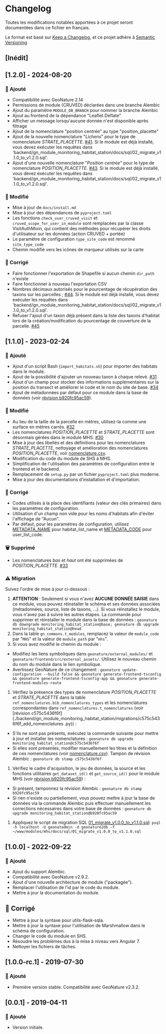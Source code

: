 # Changelog

Toutes les modifications notables apportées à ce projet seront documentées dans ce fichier en français.

Le format est basé sur [Keep a Changelog](https://keepachangelog.com/en/1.0.0/),
et ce projet adhère à [Semantic Versioning](https://semver.org/spec/v2.0.0.html).


## [Inédit]


## [1.2.0] - 2024-08-20

### 🚀 Ajouté

- Compatibilité avec GeoNature 2.14
- Permissions de module (CRUVED) déclarées dans une branche Alembic
- Ajout du paramètre `MODULE_DB_BRANCH` pour nommer la branche Alembic
- Ajout au frontend de la dépendance "Leaflet.Deflate"
- Afficher un message lorsqu'aucune donnée n'est disponible après filtrage
- Ajout de la nomenclature "position centrée" au type "position_placette"
- Ajout de la nouvelle nomenclature "*Lichens*" pour le type de nomenclature *STRATE_PLACETTE*. [#41](https://github.com/PnX-SI/gn_module_monitoring_habitat_station/issues/41). Si le module est déjà installé, vous devez exécuter les requêtes dans 'backend/gn_module_monitoring_habitat_station/docs/sql/02_migrate_v1.1.0_to_v1.2.0.sql'.
- Ajout d'une nouvelle nomenclature "*Position centrée*" pour le type de nomenclature *POSITION_PLACETTE*. [#43](https://github.com/PnX-SI/gn_module_monitoring_habitat_station/issues/43). Si le module est déjà installé, vous devez exécuter les requêtes dans 'backend/gn_module_monitoring_habitat_station/docs/sql/02_migrate_v1.1.0_to_v1.2.0.sql'.

### 🔄 Modifié

- Mise à jour de `docs/install.md`
- Mise à jour des dépendances de `pyproject.toml`
- Les fonctions `check_user_cruved_visit` et `cruved_scope_for_user_in_module` sont remplacées par la classe VisitAuthMixin, qui contient des méthodes pour récupérer les droits d'utilisateur sur les données (action CRUVED + portée)
- Le paramètre de configuration `type_site_code` est renommé `site_type_code`
- Chemin modifié vers les icônes de marqueur utilisés sur la carte

### 🐛 Corrigé

- Faire fonctionner l'exportation de Shapefile si aucun chemin `dir_path` n'existe
- Faire fonctionner à nouveau l'exportation CSV
- Nombres décimaux autorisés pour le pourcentage de récupération des taxons sur les parcelles ; [#44](https://github.com/PnX-SI/gn_module_monitoring_habitat_station/issues/44). Si le module est déjà installé, vous devez exécuter les requêtes dans 'backend/gn_module_monitoring_habitat_station/docs/sql/02_migrate_v1.1.0_to_v1.2.0.sql'.
- Refuser l'ajout d'un taxon déjà présent dans la liste des taxons d'habitat lors de la création/modification du pourcentage de couverture de la parcelle. [#45](https://github.com/PnX-SI/gn_module_monitoring_habitat_station/issues/45)


## [1.1.0] - 2023-02-24

### 🚀 Ajouté

- Ajout d'un script Bash (`import_habitats.sh`) pour importer des habitats dans le module.
- Ajout de la possibilité d'ajouter un nouveau taxon à chaque relevé. [#31](https://github.com/PnX-SI/gn_module_monitoring_habitat_station/issues/31)
- Ajout d'un champ pour stocker des informations supplémentaires sur la position du transect et améliorer le code et le nom du site de base. [#34](https://github.com/PnX-SI/gn_module_monitoring_habitat_station/issues/34)
- Ajout de métadonnées par défaut pour ce module dans la base de données (voir [révision b920fc95ac59](./backend/gn_module_monitoring_habitat_station/migrations/b920fc95ac59_add_default_metadata.py)).

### 🔄 Modifié

- Au lieu de la taille de la parcelle en mètres, utilisez-la comme une surface en mètres carrés. [#32](https://github.com/PnX-SI/gn_module_monitoring_habitat_station/issues/32)
- Les nomenclatures _POSITION_PLACETTE_ et _STRATE_PLACETTE_ sont désormais gérées dans le module MHS. [#30](https://github.com/PnX-SI/gn_module_monitoring_habitat_station/issues/30)
- Mise à jour des libellés et des définitions pour les nomenclatures _STRATE_PLACETTE_, nettoyage et amélioration des nomenclatures _POSITION_PLACETTE_, voir [nomenclature.csv](./backend/gn_module_monitoring_habitat_station/migrations/data/nomenclatures.csv).
- Modification du code du module de SHS à MHS.
- Simplification de l'utilisation des paramètres de configuration entre le frontend et le backend.
- Remplacement de `setup.py` par un fichier `pyproject.toml` plus moderne.
- Mise à jour des documentations d'installation et d'importation.

### 🐛 Corrigé

- Codes utilisés à la place des identifiants (valeur des clés primaires) dans les paramètres de configuration.
- Utilisation d'un champ non vide pour les noms d'habitats afin d'éviter l'affichage de "Aucun".
- Par défaut, pour les paramètres de configuration, utilisez [METADATA_NAME](./backend/gn_module_monitoring_habitat_station/__init__.py) pour habitat_list_name et [METADATA_CODE](./backend/gn_module_monitoring_habitat_station/__init__.py) pour user_list_code.

### 🗑 Supprimé

- Les nomenclatures _bas_ et _haut_ ont été supprimées de _POSITION_PLACETTE_. [#33](https://github.com/PnX-SI/gn_module_monitoring_habitat_station/issues/33)

### ⚠️ Migration

Suivez l'ordre de mise à jour ci-dessous :

1. **ATTENTION** : Seulement si vous n'avez **AUCUNE DONNÉE SAISIE** dans ce module, vous pouvez réinstaller le schéma et ses données associées (métadonnées, source, liste de taxons, ...). Si vous réinstallez le module, vous n'avez pas à suivre les autres étapes. La commande pour supprimer et réinstaller le module dans la base de données : `geonature db downgrade monitoring_habitat_station@base; geonature db upgrade monitoring_habitat_station@head`
1. Dans la table `gn_commons.t_modules`, remplacez la valeur de `module_code` par "`MHS`" et la valeur de `module_path` par "`mhs`".
1. Si vous avez modifié le chemin du module :
- Modifiez les liens symboliques dans `geonature/external_modules/` et `geonature/frontend/src/external_assets/`. Utilisez le nouveau chemin du nom du module dans le lien symbolique.
- Avertissez GeoNature de ce changement : `geonature update-configuration --build false && geonature generate-frontend-tsconfig && geonature generate-frontend-tsconfig-app && geonature generate-frontend-modules-route`
1. Vérifiez la présence des types de nomenclature _POSITION_PLACETTE_ et _STRATE_PLACETTE_ dans la table `ref_nomenclatures.bib_nomenclatures_types` et les nomenclatures correspondantes dans `ref_nomenclatures.t_nomenclatures` (voir [révision c575c5436f6f](./backend/gn_module_monitoring_habitat_station/migrations/c575c5436f6f_add_nomenclatures .py)) :
- S'ils ne sont pas présents, exécutez la commande suivante pour mettre à jour et installer les nomenclatures : `geonature db upgrade monitoring_habitat_station@c575c5436f6f`
- Si elles sont présentes, modifier manuellement les titres et la définition de ces nomenclatures (voir [nomenclature.csv](./backend/gn_module_monitoring_habitat_station/migrations/data/nomenclatures.csv)). Tampon de révision Alembic : `geonature db stamp c575c5436f6f`
1. Vérifiez le cadre d'acquisition, le jeu de données, la source et les fonctions utilitaires `get_dataset_id()` et `get_source_id()` pour le module MHS (voir [révision b920fc95ac59](./backend/gn_module_monitoring_habitat_station/migrations/b920fc95ac59_add_default_metadata.py)) :
- Si présent, tamponnez la révision Alembic : `geonature db stamp b920fc95ac59`
- Si rien n'existe ou partiellement, vous pouvez mettre à jour la base de données via la commande Alembic puis effectuer manuellement les corrections nécessaires dans votre base de données : `geonature db upgrade monitoring_habitat_station@b920fc95ac59`
1. Appliquez le script de migration SQL [01_migrate_v1.0.0_to_v1.1.0.sql](./docs/sql/01_migrate_v1.0.0_to_v1.1.0.sql): `psql -h localhost -U geonatadmin -d geonature2db -f ~/www/modules/mhs/docs/sql/01_migrate_v1.0.0_to_v1.1.0.sql`


## [1.0.0] - 2022-09-22

### 🚀 Ajouté

- Ajout du support Alembic.
- Compatibilité avec GeoNature v2.9.2.
- Ajout d'une nouvelle architecture de module ("packagée").
- Remplacer l'utilisation de l'id par le code du module.
- Mettre à jour la documentation du module.

## 🐛 Corrigé

- Mettre à jour la syntaxe pour utils-flask-sqla.
- Mettre à jour la syntaxe pour l'utilisation de Marshmallow dans le schéma de configuration.
- Changer le code du module en SHS.
- Résoudre les problèmes dus à la mise à niveau vers Angular 7.
- Nettoyer les fichiers de tâches.


## [1.0.0-rc.1] - 2019-07-30

### 🚀 Ajouté

- Première version stable. Compatibilité avec GeoNature v2.3.2.


## [0.0.1] - 2019-04-11

### 🚀 Ajouté

- Version initiale.
